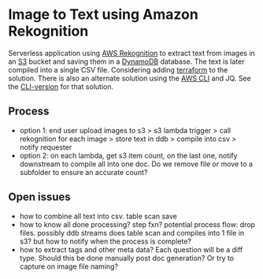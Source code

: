 ﻿# Image to Text using Amazon Rekognition
Serverless application using [AWS Rekognition](https://aws.amazon.com/rekognition/) to extract text from images in an [S3](https://aws.amazon.com/s3/) bucket and saving them in a [DynamoDB](https://aws.amazon.com/dynamodb) database. The text is later compiled into a single CSV file. 
Considering adding [terraform](https://www.terraform.io/) to the solution. 
There is also an alternate solution using the [AWS CLI](https://aws.amazon.com/cli/) and JQ. See the [CLI-version](CLI-version/readme.md) for that solution. 

## Process
- option 1: end user upload images to s3 > s3 lambda trigger > call rekognition for each image > store text in ddb > compile into csv > notify requester
- option 2: on each lambda, get s3 item count, on the last one, notify downstream to compile all into one doc. Do we remove file or move to a subfolder to ensure an accurate count?


## Open issues
- how to combine all text into csv. table scan save
- how to know all done processing? step fxn? potential process flow: drop files. possibly ddb streams does table scan and compiles into 1 file in s3? but how to notify when the process is complete? 
- how to extract tags and other meta data? Each question will be a diff type. Should this be done manually post doc generation? Or try to capture on image file naming? 
